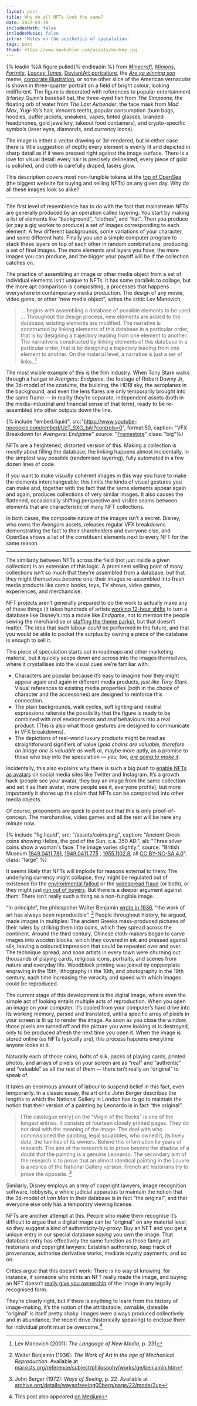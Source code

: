 ```yaml
---
layout: post
title: Why do all NFTs look the same?
date: 2022-03-18
includesMath: false
includesMusic: false
intro: 'Notes on the aesthetics of speculation'
tags: post
thumb: https://www.maxkohler.com/assets/monkey.jpg
---
```


{% leadin %}A figure pulled{% endleadin %} from _[Minecraft](https://opensea.io/collection/meebits)_, _[Minions](https://opensea.io/collection/dourdarcels)_, _[Fortnite](https://opensea.io/collection/clonex#)_, _[Looney Tunes](https://opensea.io/collection/degentoonz-collection)_, [DeviantArt portraiture](https://opensea.io/collection/cryptocoven), the _[Are ya winning son](https://opensea.io/collection/mfers)_ meme, [corporate illustration](https://www.wired.co.uk/article/corporate-memphis-design-tech), or some other slice of the American vernacular is shown in three-quarter portrait on a field of bright colour, looking indifferent. The figure is decorated with references to popular entertainment (_Harley Quinn_’s baseball bat, the three-eyed fish from _The Simpsons_, the floating orb of water from _The Last Airbender_, the face mask from _Mad Max_, _Yugi-Yo_’s hair, _Venom_’s teeth), popular consumption (bum bags, hoodies, puffer jackets, sneakers, vapes, tinted glasses, branded headphones, gold jewellery, takeout food containers), and crypto-specific symbols (laser eyes, diamonds, and currency icons).

The image is either a vector drawing or 3d-rendered, but in either case there is little suggestion of depth; every element is evenly lit and depicted in sharp detail as if it were pressed right against the image surface. There is a love for visual detail: every hair is precisely delineated, every piece of gold is polished, and cloth is carefully draped, lasers glow.

This description covers most non-fungible tokens at the [top of OpenSea](https://opensea.io/explore-collections) (the biggest website for buying and selling NFTs) on any given day. Why do all these images look so alike?

---

The first level of resemblence has to do with the fact that mainstream NFTs are generally produced by an operation called layering. You start by making a list of elements like “background”, “clothes”, and “hat”. Then you produce (or pay a gig worker to produce) a set of images corresponding to each element: A few different backgrounds, some variations of your character, and some different hats. Finally you use a simple computer program to stack these layers on top of each other in random combinations, producing a set of final images. The more elements and layers you have, the more images you can produce, and the bigger your payoff will be if the collection catches on.

The practice of assembling an image or other media object from a set of individual elements isn’t unique to NFTs. It has some parallels to collage, but the more apt comparison is compositing, a processes that happens everywhere in contemporary media production. The design of any movie, video game, or other “new media object”, writes the critic Lev Manovich,

> … begins with assembling a database of possible elements to be used … Throughout the design process, new elements are added to the database; existing elements are modified. The narrative is constructed by linking elements of this database in a particular order, that is by designing a trajectory leading from one element to another. The narrative is constructed by linking elements of this database in a particular order, that is by designing a trajectory leading from one element to another. On the material level, a narrative is just a set of links. [^1]

The most visible example of this is the film industry. When Tony Stark walks through a hangar in _Avengers: Endgame_, the footage of Robert Downy Jr, the 3d-model of the costume, the building, the HDRI sky, the aeroplanes in the background, and even the lens flares are only temporarily brought into the same frame — in reality they’re separate, independent assets (both in the media-industrial and financial sense of that term), ready to be re-assembled into other outputs down the line.

{% include "embed.liquid", src:"https://www.youtube-nocookie.com/embed/UzT_SXG_bAI?controls=0", format:50, caption: "VFX Breakdown for _Avengers: Endgame_" source: "[Framestore](https://www.youtube.com/watch?v=UzT_SXG_bAI)" class: "big"%}

NFTs are a heightened, distorted version of this. Making a collection is mostly about filling the database; the linking happens almost incidentally, in the simplest way possible (randomised layering), fully automated in a few dozen lines of code.

If you want to make visually coherent images in this way you have to make the elements interchangeable; this limits the kinds of visual gestures you can make and, together with the fact that the same elements appear again and again, produces collections of very similar images. It also causes the flattened, occasionally shifting perspective and visible seams between elements that are characteristic of many NFT collections.

In both cases, the composite nature of the images isn’t a secret. Disney, who owns the _Avengers_ assets, releases regular VFX breakdowns demonstrating the fact to their shareholders and everyone else, and OpenSea shows a list of the constituent elements next to every NFT for the same reason.

---

The similarity between NFTs across the field (not just inside a given collection) is an extension of this logic. A prominent selling point of many collections isn’t so much that they’re assembled from a database, but that they might themselves _become_ one; their images re-assembled into fresh media products like comic books, toys, TV shows, video games, experiences, and merchandise.

NFT projects aren’t generally prepared to do the work to actually make any of these things (it takes hundreds of artists [working 12-hour shifts](https://www.latimes.com/style/la-xpm-2012-apr-20-la-fi-ct-visual-effects-workers-20120420-story.html) to turn a database like Disney’s into a movie like _Endgame_, not to mention the people sewing the merchandise or [staffing the theme parks](https://www.thenation.com/article/economy/disney-iger-labor/)), but that doesn’t matter. The idea that such labour _could_ be performed in the future, and that you would be able to pocket the surplus by owning a piece of the database is enough to sell it.

This piece of speculation starts out in roadmaps and other marketing material, but it quickly seeps down and across into the images themselves, where it crystallises into the visual cues we’re familiar with:

- Characters are popular because it’s easy to imagine how they might appear again and again in different media products, _just like Tony Stark_. Visual references to existing media properties (both in the choice of character and the accessories) are designed to reinforce this connection.
- The plain backgrounds, walk cycles, soft lighting and neutral expressions reiterate the possibility that the figure is ready to be combined with _real_ environments and _real_ behaviours into a real product. (This is also what those gestures are designed to communicate in VFX breakdowns).
- The depictions of real-world luxury products might be read as straightforward signifiers of value (_gold chains are valuable, therefore an image one is valuable as well_) or, maybe more aptly, as a promise to those who buy into the speculation — _you, too, [are going to make it](https://www.urbandictionary.com/define.php?term=wagmi)_.

Incidentally, this also explains why there is such a big push to [enable NFTs as avatars](https://www.artsy.net/article/artsy-editorial-nft-profile-pics-appeal-collectors-artists-alike) on social media sites like Twitter and Instagram. It’s a growth hack (people see your avatar, they buy an image from the same collection and set it as their avatar, more people see it, everyone profits), but more importantly it shores up the claim that NFTs can be composited into other media objects.

Of course, proponents are quick to point out that this is only proof-of-concept. The merchandise, video games and all the rest will be here any minute now.

{% include "fig.liquid", src: "/assets/coins.png", caption: "Ancient Greek coins showing Helios, the god of the Sun, c.a. 350 AD.", alt: "Three silver coins show a woman's face. The image varies slightly.", source: "British Museum [1949,0411.781](https://www.britishmuseum.org/collection/object/C_1949-0411-781), [1949,0411.775](https://www.britishmuseum.org/collection/object/C_1949-0411-775) , [1955,1102.8](https://www.britishmuseum.org/collection/object/C_1955-1102-8), all [CC BY-NC-SA 4.0](https://creativecommons.org/licenses/by-nc-sa/4.0/)", class: "large" %}

It seems likely that NFTs will implode for reasons external to them: The underlying currency might collapse, they might be regulated out of existence for the [environmental fallout](https://www.theverge.com/2021/3/15/22328203/nft-cryptoart-ethereum-blockchain-climate-change) or the [widespread fraud](https://web3isgoinggreat.com/?tech=nft) (or both), or they might just [run out of buyers](https://www.ft.com/content/46349496-790a-4223-8c65-d6a0bde897bc). But there is a deeper argument against them: There isn’t really such a thing as a non-fungible image.

“In principle”, the philospoher Walter Benjamin [wrote in 1936](https://www.marxists.org/reference/subject/philosophy/works/ge/benjamin.htm), “the work of art has always been reproducible”. [^2] People throughout history, he argued, made images in multiples: The ancient Greeks mass-produced pictures of their rulers by striking them into coins, which they spread across the continent. Around the third century, Chinese cloth-makers began to carve images into wooden blocks, which they covered in ink and pressed against silk, leaving a coloured impression that could be repeated over and over. The technique spread, and soon artists in every town were churning out thousands of playing cards, religious icons, portraits, and scenes from nature and everyday life. Woodblock printing was joined by copperplate engraving in the 15th, lithography in the 18th, and photography in the 19th century, each time increasing the veracity and speed with which images could be reproduced.

The current stage of this development is the digital image, where even the simple act of looking entails multiple acts of reproduction. When you open an image on your computer, it’s copied from your computer’s hard drive into its working memory, parsed and translated, until a specific array of pixels in your screen is lit up to render the image. As soon as you close the window, those pixels are turned off and the picture you were looking at is destroyed, only to be produced afresh the next time you open it. When the image is stored online (as NFTs typically are), this process happens everytime anyone looks at it.

Naturally each of those coins, bolts of silk, packs of playing cards, printed photos, and arrays of pixels on your screen are as “real” and “authentic” and “valuable” as all the rest of them — there isn’t really an “original” to speak of.

It takes an enormous amount of labour to suspend belief in this fact, even temporarily. In a classic essay, the art critic John Berger describes the lengths to which the National Gallery in London has to go to maintain the notion that their version of a painting by Leonardo is in fact “the original”:

> [The catalogue entry] on the “Virgin of the Rocks” is one of the longest entries. It consists of fourteen closely printed pages. They do not deal with the meaning of the image. The deal with who commissioned the painting, legal squabbles, who owned it, its likely date, the families of its owners. Behind this information lie years of research. The aim of the research is to prove beyond the shadow of a doubt that the painting is a genuine Leonardo. The secondary aim of the research is to prove that an almost identical painting in the Louvre is a replica of the National Gallery version. French art historians try to prove the opposite. [^3]

Similarly, Disney employs an army of copyright lawyers, image recognition software, lobbyists, a whole judicial apparatus to maintain the notion that the 3d-model of _Iron Man_ in their database is in fact “the original”, and that everyone else only has a temporary viewing license.

NFTs are another attempt at this. People who make them recognise it’s difficult to argue that a digital image can be “original” on any material level, so they suggest a kind of authenticity-by-proxy: Buy an NFT and you get a unique entry in our special database _saying_ you own the image. That database entry has effectively the same function as those fancy art historians and copyright lawyers: Establish authorship, keep track of provenance, authorise derivative works, mediate royalty payments, and so on.

Critics argue that this doesn’t work: There is no way of knowing, for instance, if someone who mints an NFT really made the image, and buying an NFT doesn’t [really give you ownership](https://techcrunch.com/2021/06/16/no-nfts-arent-copyrights/) of the image in any legally recognised form.

They’re clearly right, but if there is anything to learn from the history of image-making, it’s the notion of the attributable, ownable, dateable “original” is itself pretty shaky. Images were always produced collectively and in abundance; the recent drive (historically speaking) to enclose them for individual profit must be overcome.[^4]

[^1]: Lev Manovich (2001): _The Language of New Media_, p. 231
[^2]: Walter Benjamin (1936): _The Work of Art in the age of Mechanical Reproduction_. Available at [marxists.org/reference/subject/philosophy/works/ge/benjamin.htm](https://www.marxists.org/reference/subject/philosophy/works/ge/benjamin.htm)
[^3]: John Berger (1972): _Ways of Seeing_, p. 22. Available at [archive.org/details/waysofseeing00berg/page/22/mode/2up](https://archive.org/details/waysofseeing00berg/page/22/mode/2up)
[^4]: This post also appeared [on Medium](https://maxakohler.medium.com/why-do-all-nfts-look-the-same-8e5da0cd0a1b)
